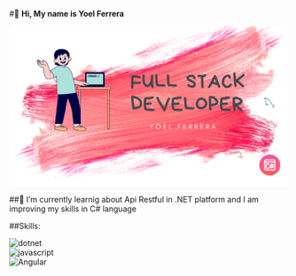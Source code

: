 #👋 **Hi, My name is Yoel Ferrera**

![banner](./banner.png)

##🌱 I’m currently learnig about Api Restful in .NET platform and I am improving my skills in C# language

##Skills:

![dotnet](https://img.shields.io/badge/.NET-3D0C84?style=for-the-badge&logo=appveyor&logoColor=white&labelColor=101010)</br>
![javascript](https://img.shields.io/badge/Javascript-javascript?style=for-the-badge&log=javascript&logoColor=white&labelColor=#FFE500)</br>
![Angular](https://img.shields.io/badge/Angular-red?style=for-the-badge&log=angular&logoColor=white&labelColor=#a6120d)</br>
